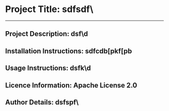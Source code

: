 
# **Project Title:**  sdfsdf\
*** 
## **Project Description:**  dsf\d
## **Installation Instructions:** sdfcdb[pkf[pb
## **Usage Instructions:** dsfk\d
## **Licence Information:** Apache License 2.0
## **Author Details:** dsfspf\
    